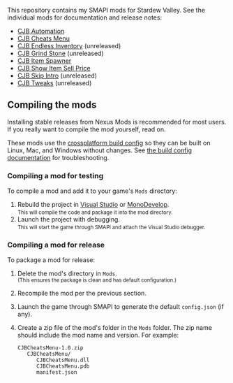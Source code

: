 This repository contains my SMAPI mods for Stardew Valley. See the individual mods for
documentation and release notes:

* [CJB Automation](CJBAutomation)
* [CJB Cheats Menu](CJBCheatsMenu)
* [CJB Endless Inventory](CJBEndlessInventory) (unreleased)
* [CJB Grind Stone](CJBGrindStone) (unreleased)
* [CJB Item Spawner](CJBItemSpawner)
* [CJB Show Item Sell Price](CJBShowItemSellPrice)
* [CJB Skip Intro](CJBSkipIntro) (unreleased)
* [CJB Tweaks](CJBTweaks) (unreleased)

## Compiling the mods
Installing stable releases from Nexus Mods is recommended for most users. If you really want to
compile the mod yourself, read on.

These mods use the [crossplatform build config](https://github.com/Pathoschild/Stardew.ModBuildConfig#readme)
so they can be built on Linux, Mac, and Windows without changes. See [the build config documentation](https://github.com/Pathoschild/Stardew.ModBuildConfig#readme)
for troubleshooting.

### Compiling a mod for testing
To compile a mod and add it to your game's `Mods` directory:

1. Rebuild the project in [Visual Studio](https://www.visualstudio.com/vs/community/) or [MonoDevelop](http://www.monodevelop.com/).  
   <small>This will compile the code and package it into the mod directory.</small>
2. Launch the project with debugging.  
   <small>This will start the game through SMAPI and attach the Visual Studio debugger.</small>

### Compiling a mod for release
To package a mod for release:

1. Delete the mod's directory in `Mods`.  
   <small>(This ensures the package is clean and has default configuration.)</small>
2. Recompile the mod per the previous section.
3. Launch the game through SMAPI to generate the default `config.json` (if any).
2. Create a zip file of the mod's folder in the `Mods` folder. The zip name should include the
   mod name and version. For example:

   ```
   CJBCheatsMenu-1.0.zip
      CJBCheatsMenu/
         CJBCheatsMenu.dll
         CJBCheatsMenu.pdb
         manifest.json
   ```
